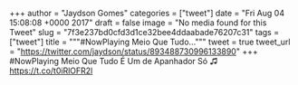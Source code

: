 
+++
author = "Jaydson Gomes"
categories = ["tweet"]
date = "Fri Aug 04 15:08:08 +0000 2017"
draft = false
image = "No media found for this Tweet"
slug = "7f3e237bd0cfd3d1ce32bee4ddaabade76207c31"
tags = ["tweet"]
title = """#NowPlaying Meio Que Tudo..."""
tweet = true
tweet_url = "https://twitter.com/jaydson/status/893488730996133890"
+++
#NowPlaying Meio Que Tudo É Um de Apanhador Só ♫ https://t.co/t0iRlOFR2l
